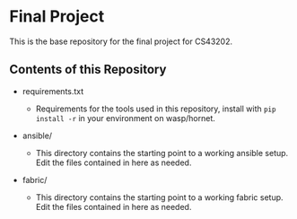 # Final Project

This is the base repository for the final project for CS43202.

## Contents of this Repository

* requirements.txt

    * Requirements for the tools used in this repository, install with 
      `pip install -r` in your environment on wasp/hornet.

* ansible/

    * This directory contains the starting point to a working ansible setup.
      Edit the files contained in here as needed.

* fabric/

    * This directory contains the starting point to a working fabric setup.
      Edit the files contained in here as needed.
